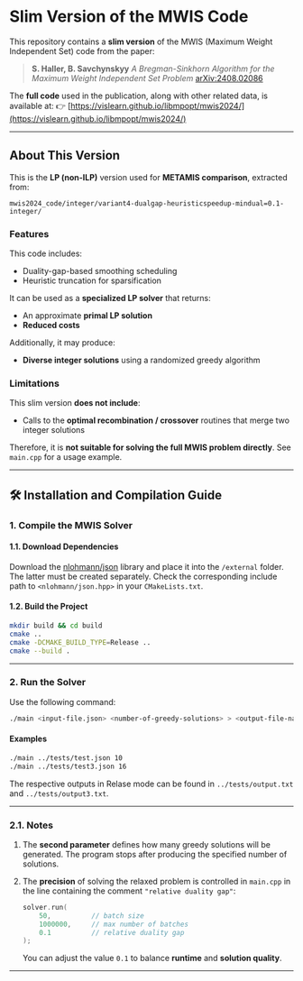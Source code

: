 # Slim Version of the MWIS Code

This repository contains a **slim version** of the MWIS (Maximum Weight Independent Set) code from the paper:

> **S. Haller, B. Savchynskyy**
> *A Bregman-Sinkhorn Algorithm for the Maximum Weight Independent Set Problem*
> [arXiv:2408.02086](https://arxiv.org/pdf/2408.02086)

The **full code** used in the publication, along with other related data, is available at:
👉 [https://vislearn.github.io/libmpopt/mwis2024/](https://vislearn.github.io/libmpopt/mwis2024/)

---

## About This Version

This is the **LP (non-ILP)** version used for **METAMIS comparison**, extracted from:

```
mwis2024_code/integer/variant4-dualgap-heuristicspeedup-mindual=0.1-integer/
```

### Features

This code includes:

* Duality-gap-based smoothing scheduling
* Heuristic truncation for sparsification

It can be used as a **specialized LP solver** that returns:

* An approximate **primal LP solution**
* **Reduced costs**

Additionally, it may produce:

* **Diverse integer solutions** using a randomized greedy algorithm

### Limitations

This slim version **does not include**:

* Calls to the **optimal recombination / crossover** routines that merge two integer solutions

Therefore, it is **not suitable for solving the full MWIS problem directly**.
See `main.cpp` for a usage example.

---

## 🛠️ Installation and Compilation Guide

### 1. Compile the MWIS Solver

#### 1.1. Download Dependencies

Download the [nlohmann/json](https://github.com/nlohmann/json/releases) library and place it into the `/external` folder. The latter must be created separately.
Check the corresponding include path to `<nlohmann/json.hpp>` in your `CMakeLists.txt`.

#### 1.2. Build the Project

```bash
mkdir build && cd build
cmake ..
cmake -DCMAKE_BUILD_TYPE=Release ..
cmake --build .
```

---

### 2. Run the Solver

Use the following command:

```bash
./main <input-file.json> <number-of-greedy-solutions> > <output-file-name>
```

#### Examples

```bash
./main ../tests/test.json 10
./main ../tests/test3.json 16
```
The respective outputs in Relase mode can be found in  `../tests/output.txt` and `../tests/output3.txt`.

---

### 2.1. Notes

1. The **second parameter** defines how many greedy solutions will be generated.
   The program stops after producing the specified number of solutions.
2. The **precision** of solving the relaxed problem is controlled in `main.cpp` in the line containing the comment `"relative duality gap"`:

   ```cpp
   solver.run(
       50,          // batch size
       1000000,     // max number of batches
       0.1          // relative duality gap
   );
   ```

   You can adjust the value `0.1` to balance **runtime** and **solution quality**.

---
